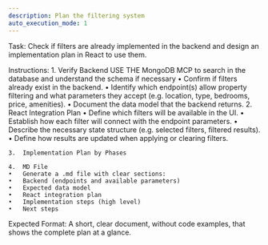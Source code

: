 ```yaml
---
description: Plan the filtering system
auto_execution_mode: 1
---
```


Task:
Check if filters are already implemented in the backend and design an implementation plan in React to use them.

Instructions:
	1.	Verify Backend
USE THE MongoDB MCP to search in the database and understand the schema if necessary
	•	Confirm if filters already exist in the backend.
	•	Identify which endpoint(s) allow property filtering and what parameters they accept (e.g. location, type, bedrooms, price, amenities).
	•	Document the data model that the backend returns.
	2.	React Integration Plan
	•	Define which filters will be available in the UI.
	•	Establish how each filter will connect with the endpoint parameters.
	•	Describe the necessary state structure (e.g. selected filters, filtered results).
	•	Define how results are updated when applying or clearing filters.

	3.	Implementation Plan by Phases

	4.	MD File
	•	Generate a .md file with clear sections:
	•	Backend (endpoints and available parameters)
	•	Expected data model
	•	React integration plan
	•	Implementation steps (high level)
	•	Next steps

Expected Format:
A short, clear document, without code examples, that shows the complete plan at a glance.
